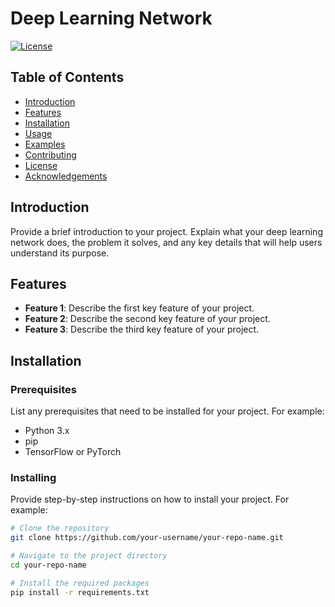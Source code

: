 # Deep Learning Network

[![License](https://img.shields.io/badge/license-MIT-blue.svg)](LICENSE)

## Table of Contents

- [Introduction](#introduction)
- [Features](#features)
- [Installation](#installation)
- [Usage](#usage)
- [Examples](#examples)
- [Contributing](#contributing)
- [License](#license)
- [Acknowledgements](#acknowledgements)

## Introduction

Provide a brief introduction to your project. Explain what your deep learning network does, the problem it solves, and any key details that will help users understand its purpose.

## Features

- **Feature 1**: Describe the first key feature of your project.
- **Feature 2**: Describe the second key feature of your project.
- **Feature 3**: Describe the third key feature of your project.

## Installation

### Prerequisites

List any prerequisites that need to be installed for your project. For example:

- Python 3.x
- pip
- TensorFlow or PyTorch

### Installing

Provide step-by-step instructions on how to install your project. For example:

```bash
# Clone the repository
git clone https://github.com/your-username/your-repo-name.git

# Navigate to the project directory
cd your-repo-name

# Install the required packages
pip install -r requirements.txt
